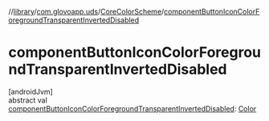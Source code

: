//[library](../../../index.md)/[com.glovoapp.uds](../index.md)/[CoreColorScheme](index.md)/[componentButtonIconColorForegroundTransparentInvertedDisabled](component-button-icon-color-foreground-transparent-inverted-disabled.md)

# componentButtonIconColorForegroundTransparentInvertedDisabled

[androidJvm]\
abstract val [componentButtonIconColorForegroundTransparentInvertedDisabled](component-button-icon-color-foreground-transparent-inverted-disabled.md): [Color](https://developer.android.com/reference/kotlin/androidx/compose/ui/graphics/Color.html)
